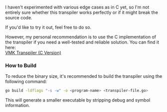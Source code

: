 I haven't experimented with various edge cases as in C yet, so I'm not entirely sure whether this transpiler works perfectly or if it might break the source code.  

If you'd like to try it out, feel free to do so.  

However, my personal recommendation is to use the C implementation of the transpiler if you need a well-tested and reliable solution. You can find it here:  
[VMK Transpiler (C Version)](https://github.com/nginrsw/vmk-lang/tree/main/transpiler/src)  

### How to Build  

To reduce the binary size, it's recommended to build the transpiler using the following command:  

```bash
go build -ldflags "-s -w" -o <program-name> <transpiler-file.go>
```

This will generate a smaller executable by stripping debug and symbol information.  
